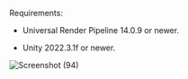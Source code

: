 Requirements:

-  Universal Render Pipeline 14.0.9 or newer.

-  Unity 2022.3.1f or newer.

![Screenshot (94)](https://github.com/cnkblgn/Unity-Asset-URP-Skybox-Fog-Shader/assets/91436084/2c06ee61-c501-45d3-84f4-f0ffaf9107ab)
